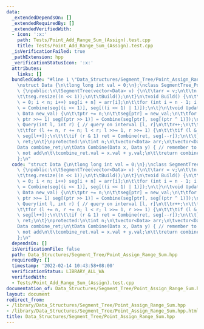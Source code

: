 ```yaml
---
data:
  _extendedDependsOn: []
  _extendedRequiredBy: []
  _extendedVerifiedWith:
  - icon: ':x:'
    path: Tests/Point_Add_Range_Sum_(Assign).test.cpp
    title: Tests/Point_Add_Range_Sum_(Assign).test.cpp
  _isVerificationFailed: true
  _pathExtension: hpp
  _verificationStatusIcon: ':x:'
  attributes:
    links: []
  bundledCode: "#line 1 \"Data_Structures/Segment_Tree/Point_Assign_Range_Sum.hpp\"\
    \nstruct Data {\n\tlong long int val = 0;\n};\nclass SegmentTree_PointAssignRangeSum\
    \ {\npublic:\n\tSegmentTree(vector<Data> v) {\n\t\tarr = v;\n\t\tn = arr.size();\n\
    \t\tseg.resize((n << 1));\n\t\tBuild();\n\t}\n\tvoid Build() {\n\t\tfor (int i\
    \ = 0; i < n; i++) seg[i + n] = arr[i];\n\t\tfor (int i = n - 1; i > 0; i--) seg[i]\
    \ = Combine(seg[(i << 1)], seg[((i << 1) | 1)]);\n\t}\n\tvoid Update(int ptr,\
    \ Data new_val) {\n\t\tptr += n;\n\t\tseg[ptr] = new_val;\n\t\tfor (; ptr > 1;\
    \ ptr >>= 1) seg[(ptr >> 1)] = Combine(seg[ptr], seg[(ptr ^ 1)]);\n\t}\n\tData\
    \ Query(int l, int r) { // query on interval [l, r]\n\t\tr++;\n\t\tData ret;\n\
    \t\tfor (l += n, r += n; l < r; l >>= 1, r >>= 1) {\n\t\t\tif (l & 1) ret = Combine(ret,\
    \ seg[l++]);\n\t\t\tif (r & 1) ret = Combine(ret, seg[--r]);\n\t\t}\n\t\treturn\
    \ ret;\n\t}\nprotected:\n\tint n;\n\tvector<Data> arr;\n\tvector<Data> seg;\n\t\
    Data combine_ret;\n\tData Combine(Data x, Data y) { // remember to assign everything,\
    \ not add\n\t\tcombine_ret.val = x.val + y.val;\n\t\treturn combine_ret;\n\t}\n\
    };\n"
  code: "struct Data {\n\tlong long int val = 0;\n};\nclass SegmentTree_PointAssignRangeSum\
    \ {\npublic:\n\tSegmentTree(vector<Data> v) {\n\t\tarr = v;\n\t\tn = arr.size();\n\
    \t\tseg.resize((n << 1));\n\t\tBuild();\n\t}\n\tvoid Build() {\n\t\tfor (int i\
    \ = 0; i < n; i++) seg[i + n] = arr[i];\n\t\tfor (int i = n - 1; i > 0; i--) seg[i]\
    \ = Combine(seg[(i << 1)], seg[((i << 1) | 1)]);\n\t}\n\tvoid Update(int ptr,\
    \ Data new_val) {\n\t\tptr += n;\n\t\tseg[ptr] = new_val;\n\t\tfor (; ptr > 1;\
    \ ptr >>= 1) seg[(ptr >> 1)] = Combine(seg[ptr], seg[(ptr ^ 1)]);\n\t}\n\tData\
    \ Query(int l, int r) { // query on interval [l, r]\n\t\tr++;\n\t\tData ret;\n\
    \t\tfor (l += n, r += n; l < r; l >>= 1, r >>= 1) {\n\t\t\tif (l & 1) ret = Combine(ret,\
    \ seg[l++]);\n\t\t\tif (r & 1) ret = Combine(ret, seg[--r]);\n\t\t}\n\t\treturn\
    \ ret;\n\t}\nprotected:\n\tint n;\n\tvector<Data> arr;\n\tvector<Data> seg;\n\t\
    Data combine_ret;\n\tData Combine(Data x, Data y) { // remember to assign everything,\
    \ not add\n\t\tcombine_ret.val = x.val + y.val;\n\t\treturn combine_ret;\n\t}\n\
    };\n"
  dependsOn: []
  isVerificationFile: false
  path: Data_Structures/Segment_Tree/Point_Assign_Range_Sum.hpp
  requiredBy: []
  timestamp: '2022-02-14 10:43:58+08:00'
  verificationStatus: LIBRARY_ALL_WA
  verifiedWith:
  - Tests/Point_Add_Range_Sum_(Assign).test.cpp
documentation_of: Data_Structures/Segment_Tree/Point_Assign_Range_Sum.hpp
layout: document
redirect_from:
- /library/Data_Structures/Segment_Tree/Point_Assign_Range_Sum.hpp
- /library/Data_Structures/Segment_Tree/Point_Assign_Range_Sum.hpp.html
title: Data_Structures/Segment_Tree/Point_Assign_Range_Sum.hpp
---
```

